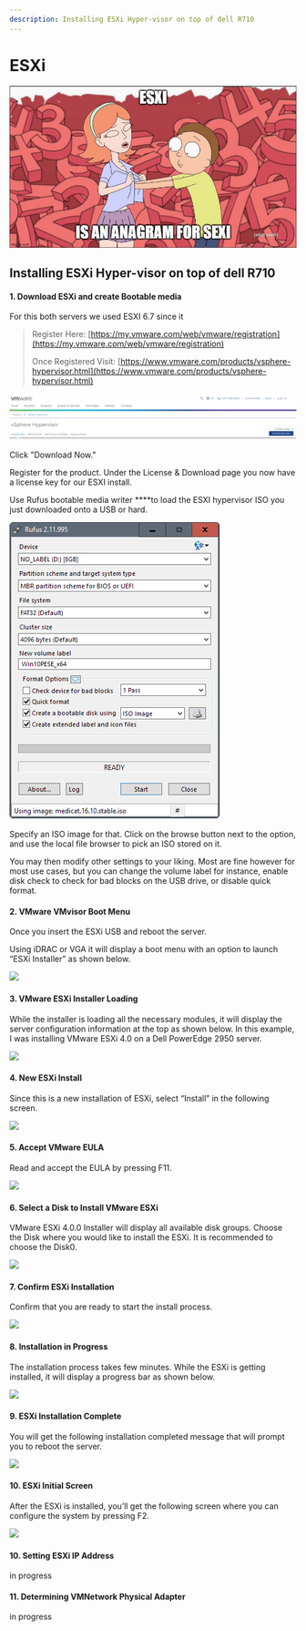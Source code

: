 ```yaml
---
description: Installing ESXi Hyper-visor on top of dell R710
---
```


# ESXi

![](../../.gitbook/assets/image%20%2811%29.png)

## Installing ESXi Hyper-visor on top of dell R710

#### **1. Download ESXi and create B**ootable **media**

For this both servers we used ESXI 6.7 since it 

> Register Here: [https://my.vmware.com/web/vmware/registration](https://my.vmware.com/web/vmware/registration)
>
> Once Registered Visit: [https://www.vmware.com/products/vsphere-hypervisor.html](https://www.vmware.com/products/vsphere-hypervisor.html)

![](../../.gitbook/assets/image%20%2832%29.png)

Click "Download Now." 

Register for the product. Under the License & Download page you now have a license key for our ESXI install. 

Use Rufus bootable media writer ****to load the ESXI hypervisor ISO you just downloaded onto a USB or hard. 

![](../../.gitbook/assets/image%20%2810%29.png)

Specify an ISO image for that. Click on the browse button next to the option, and use the local file browser to pick an ISO stored on it.

You may then modify other settings to your liking. Most are fine however for most use cases, but you can change the volume label for instance, enable disk check to check for bad blocks on the USB drive, or disable quick format. 



#### 2. VMware VMvisor Boot Menu

Once you insert the ESXi USB and reboot the server.

Using iDRAC or VGA it will display a boot menu with an option to launch “ESXi Installer” as shown below.  


![](https://static.thegeekstuff.com/wp-content/uploads/2010/06/1-vmvisor-boot-menu.png)

#### 3. VMware ESXi Installer Loading

While the installer is loading all the necessary modules, it will display the server configuration information at the top as shown below. In this example, I was installing VMware ESXi 4.0 on a Dell PowerEdge 2950 server.

![](https://static.thegeekstuff.com/wp-content/uploads/2010/06/2-vmware-esxi-installer-loading.png)

#### 4. New ESXi Install

Since this is a new installation of ESXi, select “Install” in the following screen.  


![](https://static.thegeekstuff.com/wp-content/uploads/2010/06/3-vmware-esxi-install-prompt.png)

#### 5. Accept VMware EULA

Read and accept the EULA by pressing F11.  


![](https://static.thegeekstuff.com/wp-content/uploads/2010/06/4-vmware-esxi-accept-eula-300x258.png)

#### 6. Select a Disk to Install VMware ESXi

VMware ESXi 4.0.0 Installer will display all available disk groups. Choose the Disk where you would like to install the ESXi. It is recommended to choose the Disk0.  


![](https://static.thegeekstuff.com/wp-content/uploads/2010/06/5-vmware-esxi-select-disk.png)

#### 7. Confirm ESXi Installation

Confirm that you are ready to start the install process.  


![](https://static.thegeekstuff.com/wp-content/uploads/2010/06/6-vmware-esxi-confirm-install-300x80.png)

#### 8. Installation in Progress

The installation process takes few minutes. While the ESXi is getting installed, it will display a progress bar as shown below.  


![](https://static.thegeekstuff.com/wp-content/uploads/2010/06/7-vmware-esxi-installing.png)

#### 9. ESXi Installation Complete

You will get the following installation completed message that will prompt you to reboot the server.

![](https://static.thegeekstuff.com/wp-content/uploads/2010/06/8-vmware-install-complete-300x201.png)

#### 10. ESXi Initial Screen

After the ESXi is installed, you’ll get the following screen where you can configure the system by pressing F2.  
  


![](https://static.thegeekstuff.com/wp-content/uploads/2010/06/10-vmware-esxi-launched1.png)

#### 10. Setting ESXi IP Address

in progress

#### 11. Determining VMNetwork Physical Adapter

in progress







